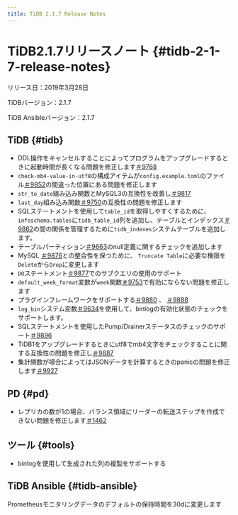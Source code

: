 ```yaml
---
title: TiDB 2.1.7 Release Notes
---
```


# TiDB2.1.7リリースノート {#tidb-2-1-7-release-notes}

リリース日：2019年3月28日

TiDBバージョン：2.1.7

TiDB Ansibleバージョン：2.1.7

## TiDB {#tidb}

-   DDL操作をキャンセルすることによってプログラムをアップグレードするときに起動時間が長くなる問題を修正します[＃9768](https://github.com/pingcap/tidb/pull/9768)
-   `check-mb4-value-in-utf8`の構成アイテムが`config.example.toml`のファイル[＃9852](https://github.com/pingcap/tidb/pull/9852)の間違った位置にある問題を修正します
-   `str_to_date`組み込み関数とMySQL3の互換性を改善し[＃9817](https://github.com/pingcap/tidb/pull/9817)
-   `last_day`組み込み関数[＃9750](https://github.com/pingcap/tidb/pull/9750)の互換性の問題を修正します
-   SQLステートメントを使用して`table_id`を取得しやすくするために、 `infoschema.tables`に`tidb_table_id`列を追加し、テーブルとインデックス[＃9862](https://github.com/pingcap/tidb/pull/9862)の間の関係を管理するために`tidb_indexes`システムテーブルを追加します。
-   テーブルパーティション[＃9663](https://github.com/pingcap/tidb/pull/9663)のnull定義に関するチェックを追加します
-   MySQL [＃9876](https://github.com/pingcap/tidb/pull/9876)との整合性を保つために、 `Truncate Table`に必要な権限を`Delete`から`Drop`に変更します
-   `DO`ステートメント[＃9877](https://github.com/pingcap/tidb/pull/9877)でのサブクエリの使用のサポート
-   `default_week_format`変数が`week`関数[＃9753](https://github.com/pingcap/tidb/pull/9753)で有効にならない問題を修正します
-   プラグインフレームワークをサポートする[＃9880](https://github.com/pingcap/tidb/pull/9880) 、 [＃9888](https://github.com/pingcap/tidb/pull/9888)
-   `log_bin`システム変数[＃9634](https://github.com/pingcap/tidb/pull/9634)を使用して、binlogの有効化状態のチェックをサポートします。
-   SQLステートメントを使用したPump/Drainerステータスのチェックのサポート[＃9896](https://github.com/pingcap/tidb/pull/9896)
-   TiDB1をアップグレードするときにutf8でmb4文字をチェックすることに関する互換性の問題を修正し[＃9887](https://github.com/pingcap/tidb/pull/9887)
-   集計関数が場合によってはJSONデータを計算するときのpanicの問題を修正します[＃9927](https://github.com/pingcap/tidb/pull/9927)

## PD {#pd}

-   レプリカの数が1の場合、バランス領域にリーダーの転送ステップを作成できない問題を修正します[＃1462](https://github.com/pingcap/pd/pull/1462)

## ツール {#tools}

-   binlogを使用して生成された列の複製をサポートする

## TiDB Ansible {#tidb-ansible}

Prometheusモニタリングデータのデフォルトの保持時間を30dに変更します
